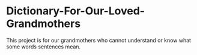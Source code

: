 # Dictionary-For-Our-Loved-Grandmothers

This project is for our grandmothers who cannot understand or know what some words sentences mean.
